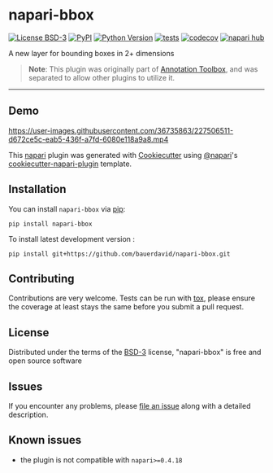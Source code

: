 # napari-bbox

[![License BSD-3](https://img.shields.io/pypi/l/napari-bbox.svg?color=green)](https://github.com/bauerdavid/napari-bbox/raw/main/LICENSE)
[![PyPI](https://img.shields.io/pypi/v/napari-bbox.svg?color=green)](https://pypi.org/project/napari-bbox)
[![Python Version](https://img.shields.io/pypi/pyversions/napari-bbox.svg?color=green)](https://python.org)
[![tests](https://github.com/bauerdavid/napari-bbox/workflows/tests/badge.svg)](https://github.com/bauerdavid/napari-bbox/actions)
[![codecov](https://codecov.io/gh/bauerdavid/napari-bbox/branch/main/graph/badge.svg)](https://codecov.io/gh/bauerdavid/napari-bbox)
[![napari hub](https://img.shields.io/endpoint?url=https://api.napari-hub.org/shields/napari-bbox)](https://napari-hub.org/plugins/napari-bbox)

A new layer for bounding boxes in 2+ dimensions

> **Note**: This plugin was originally part of [Annotation Toolbox](https://www.napari-hub.org/plugins/napari-nD-annotator), and was separated to allow other plugins to utilize it.

----------------------------------

## Demo


https://user-images.githubusercontent.com/36735863/227506511-d672ce5c-eab5-436f-a7fd-6080e118a9a8.mp4


This [napari] plugin was generated with [Cookiecutter] using [@napari]'s [cookiecutter-napari-plugin] template.

<!--
Don't miss the full getting started guide to set up your new package:
https://github.com/napari/cookiecutter-napari-plugin#getting-started

and review the napari docs for plugin developers:
https://napari.org/stable/plugins/index.html
-->

## Installation

You can install `napari-bbox` via [pip]:

    pip install napari-bbox



To install latest development version :

    pip install git+https://github.com/bauerdavid/napari-bbox.git


## Contributing

Contributions are very welcome. Tests can be run with [tox], please ensure
the coverage at least stays the same before you submit a pull request.

## License

Distributed under the terms of the [BSD-3] license,
"napari-bbox" is free and open source software

## Issues

If you encounter any problems, please [file an issue] along with a detailed description.

## Known issues
* the plugin is not compatible with `napari>=0.4.18`

[napari]: https://github.com/napari/napari
[Cookiecutter]: https://github.com/audreyr/cookiecutter
[@napari]: https://github.com/napari
[MIT]: http://opensource.org/licenses/MIT
[BSD-3]: http://opensource.org/licenses/BSD-3-Clause
[GNU GPL v3.0]: http://www.gnu.org/licenses/gpl-3.0.txt
[GNU LGPL v3.0]: http://www.gnu.org/licenses/lgpl-3.0.txt
[Apache Software License 2.0]: http://www.apache.org/licenses/LICENSE-2.0
[Mozilla Public License 2.0]: https://www.mozilla.org/media/MPL/2.0/index.txt
[cookiecutter-napari-plugin]: https://github.com/napari/cookiecutter-napari-plugin

[file an issue]: https://github.com/bauerdavid/napari-bbox/issues

[napari]: https://github.com/napari/napari
[tox]: https://tox.readthedocs.io/en/latest/
[pip]: https://pypi.org/project/pip/
[PyPI]: https://pypi.org/
